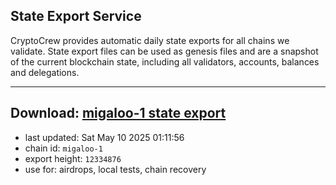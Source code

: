 ## State Export Service
CryptoCrew provides automatic daily state exports for all chains we validate. State export files can be used as genesis files and are a snapshot of the current blockchain state, including all validators, accounts, balances and delegations.

---
**Download: [migaloo-1 state export](https://dl-eu2.ccvalidators.com/SERVICE/migaloo/migaloo-1_export_12334876.json)**
---

- last updated: Sat May 10 2025 01:11:56
- chain id: `migaloo-1`
- export height: `12334876`
- use for: airdrops, local tests, chain recovery
